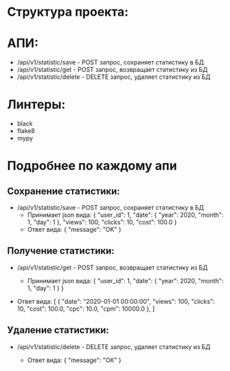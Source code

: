 # Структура проекта:

# АПИ:

- /api/v1/statistic/save - POST запрос, сохраняет статистику в БД
- /api/v1/statistic/get - POST запрос, возвращает статистику из БД
- /api/v1/statistic/delete - DELETE запрос, удаляет статистику из БД

# Линтеры:

- black
- flake8
- mypy

# Подробнее по каждому апи

## Сохранение статистики:

- /api/v1/statistic/save - POST запрос, сохраняет статистику в БД
  - Принимает json вида:
  {
    "user_id": 1,
    "date": {
        "year": 2020,
        "month": 1,
        "day": 1
    },
    "views": 100,
    "clicks": 10,
    "cost": 100.0
    }
  - Ответ вида:
  {
    "message": "OK"
  }
  
## Получение статистики:

- /api/v1/statistic/get - POST запрос, возвращает статистику из БД
  - Принимает json вида:
  {
    "user_id": 1,
    "date": {
        "year": 2020,
        "month": 1,
        "day": 1
    }
  }

- Ответ вида:
[
{
  "date": "2020-01-01 00:00:00",
  "views": 100,
  "clicks": 10,
  "cost": 100.0,
  "cpc": 10.0,
  "cpm": 10000.0
},
]

## Удаление статистики:

- /api/v1/statistic/delete - DELETE запрос, удаляет статистику из БД
  
  - Ответ вида:
  {
    "message": "OK"
  }